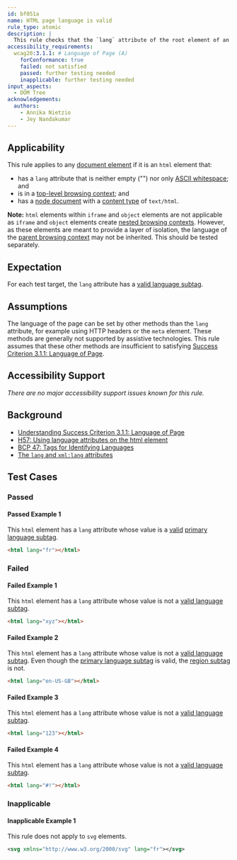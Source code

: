 ```yaml
---
id: bf051a
name: HTML page language is valid
rule_type: atomic
description: |
  This rule checks that the `lang` attribute of the root element of an HTML page has a valid primary language subtag.
accessibility_requirements:
  wcag20:3.1.1: # Language of Page (A)
    forConformance: true
    failed: not satisfied
    passed: further testing needed
    inapplicable: further testing needed
input_aspects:
  - DOM Tree
acknowledgements:
  authors:
    - Annika Nietzio
    - Jey Nandakumar
---
```


## Applicability

This rule applies to any [document element](https://dom.spec.whatwg.org/#document-element) if it is an `html` element that:

- has a `lang` attribute that is neither empty ("") nor only [ASCII whitespace](https://infra.spec.whatwg.org/#ascii-whitespace); and
- is in a [top-level browsing context](https://html.spec.whatwg.org/#top-level-browsing-context); and
- has a [node document](https://dom.spec.whatwg.org/#concept-node-document) with a [content type](https://dom.spec.whatwg.org/#concept-document-content-type) of `text/html`.

**Note:** `html` elements within `iframe` and `object` elements are not applicable as `iframe` and `object` elements create [nested browsing contexts](https://html.spec.whatwg.org/#nested-browsing-context). However, as these elements are meant to provide a layer of isolation, the language of the [parent browsing context](https://html.spec.whatwg.org/#parent-browsing-context) may not be inherited. This should be tested separately.

## Expectation

For each test target, the `lang` attribute has a [valid language subtag](#valid-language-subtag).

## Assumptions

The language of the page can be set by other methods than the `lang` attribute, for example using HTTP headers or the `meta` element. These methods are generally not supported by assistive technologies. This rule assumes that these other methods are insufficient to satisfying [Success Criterion 3.1.1: Language of Page](https://www.w3.org/TR/WCAG21/#language-of-page).

## Accessibility Support

_There are no major accessibility support issues known for this rule._

## Background

- [Understanding Success Criterion 3.1.1: Language of Page](https://www.w3.org/WAI/WCAG21/Understanding/language-of-page.html)
- [H57: Using language attributes on the html element](https://www.w3.org/WAI/WCAG21/Techniques/html/H57)
- [BCP 47: Tags for Identifying Languages](https://www.ietf.org/rfc/bcp/bcp47.txt)
- [The `lang` and `xml:lang` attributes](https://html.spec.whatwg.org/multipage/dom.html#the-lang-and-xml:lang-attributes)

## Test Cases

### Passed

#### Passed Example 1

This `html` element has a `lang` attribute whose value is a [valid][valid language subtag] [primary language subtag][].

```html
<html lang="fr"></html>
```

### Failed

#### Failed Example 1

This `html` element has a `lang` attribute whose value is not a [valid language subtag][].

```html
<html lang="xyz"></html>
```

#### Failed Example 2

This `html` element has a `lang` attribute whose value is not a [valid language subtag][]. Even though the [primary language subtag][] is valid, the [region subtag] is not.

```html
<html lang="en-US-GB"></html>
```

#### Failed Example 3

This `html` element has a `lang` attribute whose value is not a [valid language subtag][].

```html
<html lang="123"></html>
```

#### Failed Example 4

This `html` element has a `lang` attribute whose value is not a [valid language subtag][].

```html
<html lang="#!"></html>
```

### Inapplicable

#### Inapplicable Example 1

This rule does not apply to `svg` elements.

```svg
<svg xmlns="http://www.w3.org/2000/svg" lang="fr"></svg>
```

[primary language subtag]: https://tools.ietf.org/html/bcp47#section-2.2.1 'Definition of primary language subtag'
[region subtag]: https://tools.ietf.org/html/bcp47#section-2.2.4 'Definition of region subtag'
[valid language subtag]: #valid-language-subtag 'Definition of valid language subtag'
